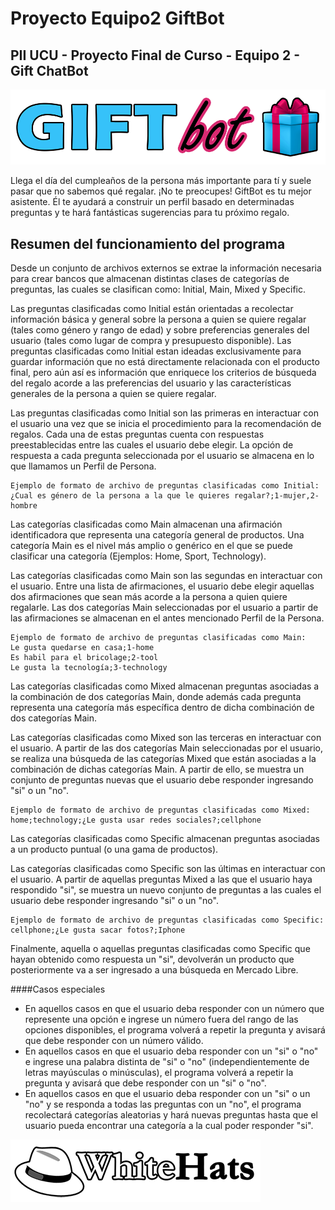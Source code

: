 # Proyecto Equipo2 GiftBot
## PII UCU - Proyecto Final de Curso - Equipo 2 - Gift ChatBot

![Banner](./Assets/gift.png)

Llega el día del cumpleaños de la persona más importante para tí y suele pasar que no sabemos qué regalar. ¡No te preocupes! GiftBot es tu mejor asistente. Él te ayudará a construir un perfil basado en determinadas preguntas y te hará fantásticas sugerencias para tu próximo regalo.

## Resumen del funcionamiento del programa
Desde un conjunto de archivos externos se extrae la información necesaria para crear bancos que almacenan distintas clases de categorías de preguntas, las cuales se clasifican como: Initial, Main, Mixed y Specific. 

Las preguntas clasificadas como Initial están orientadas a recolectar información básica y general sobre la persona a quien se quiere regalar (tales como género y rango de edad) y sobre preferencias generales del usuario (tales como lugar de compra y presupuesto disponible). Las preguntas clasificadas como Initial estan ideadas exclusivamente para guardar información que no está directamente relacionada con el producto final, pero aún así es información que enriquece los criterios de búsqueda del regalo acorde a las preferencias del usuario y las características generales de la persona a quien se quiere regalar.

Las preguntas clasificadas como Initial son las primeras en interactuar con el usuario una vez que se inicia el procedimiento para la recomendación de regalos. Cada una de estas preguntas cuenta con respuestas preestablecidas entre las cuales el usuario debe elegir. La opción de respuesta a cada pregunta seleccionada por el usuario se almacena en lo que llamamos un Perfil de Persona. 

```
Ejemplo de formato de archivo de preguntas clasificadas como Initial:
¿Cual es género de la persona a la que le quieres regalar?;1-mujer,2-hombre
```

Las categorías clasificadas como Main almacenan una afirmación identificadora que representa una categoría general de productos. Una categoría Main es el nivel más amplio o genérico en el que se puede clasificar una categoría (Ejemplos: Home, Sport, Technology).

Las categorías clasificadas como Main son las segundas en interactuar con el usuario. Entre una lista de afirmaciones, el usuario debe elegir aquellas dos afirmaciones que sean más acorde a la persona a quien quiere regalarle. Las dos categorías Main seleccionadas por el usuario a partir de las afirmaciones se almacenan en el antes mencionado Perfil de la Persona.

```
Ejemplo de formato de archivo de preguntas clasificadas como Main:
Le gusta quedarse en casa;1-home
Es habil para el bricolage;2-tool
Le gusta la tecnología;3-technology
``` 
Las categorías clasificadas como Mixed almacenan preguntas asociadas a la combinación de dos categorías Main, donde además cada pregunta representa una categoría más específica dentro de dicha combinación de dos categorías Main.

Las categorías clasificadas como Mixed son las terceras en interactuar con el usuario. A partir de las dos categorías Main seleccionadas por el usuario, se realiza una búsqueda de las categorías Mixed que están asociadas a la combinación de dichas categorías Main. A partir de ello, se muestra un conjunto de preguntas nuevas que el usuario debe responder ingresando  "si" o un "no".

```
Ejemplo de formato de archivo de preguntas clasificadas como Mixed:
home;technology;¿Le gusta usar redes sociales?;cellphone
```

Las categorías clasificadas como Specific almacenan preguntas asociadas a un producto puntual (o una gama de productos).

Las categorías clasificadas como Specific son las últimas en interactuar con el usuario. A partir de aquellas preguntas Mixed a las que el usuario haya respondido "si", se muestra un nuevo conjunto de preguntas a las cuales el usuario debe responder ingresando "si" o un "no". 

```
Ejemplo de formato de archivo de preguntas clasificadas como Specific:
cellphone;¿Le gusta sacar fotos?;Iphone
```
Finalmente, aquella o aquellas preguntas clasificadas como Specific que hayan obtenido como respuesta un "si", devolverán un producto que posteriormente va a ser ingresado a una búsqueda en Mercado Libre.

####Casos especiales
* En aquellos casos en que el usuario deba responder con un número que represente una opción e ingrese un número fuera del rango de las opciones disponibles, el programa volverá a repetir la pregunta y avisará que debe responder con un número válido.
* En aquellos casos en que el usuario deba responder con un "si" o "no" e ingrese una palabra distinta de "si" o "no" (independientemente de letras mayúsculas o minúsculas), el programa volverá a repetir la pregunta y avisará que debe responder con un "si" o "no".
* En aquellos casos en que el usuario deba responder con un "si" o un "no" y se responda a todas las preguntas con un "no", el programa recolectará categorías aleatorias y hará nuevas preguntas hasta que el usuario pueda encontrar una categoría a la cual poder responder "si".

![WHLogo](./Assets/logowhitehats.png)


